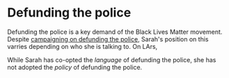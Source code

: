 # Defunding the police
Defunding the police is a key demand of the Black Lives Matter movement. Despite [campaigning on defunding the police](https://twitter.com/GregoryMcKelvey/status/1304517063155675136?s=20), Sarah's position on this varries depending on who she is talking to. On LArs,

While Sarah has co-opted the *language* of defunding the police, she has not adopted the *policy* of defunding the police.
